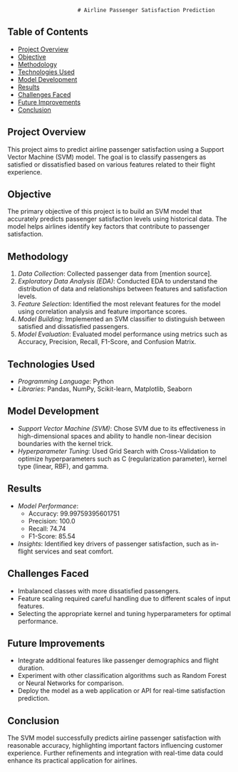                           # Airline Passenger Satisfaction Prediction 

## Table of Contents
- [Project Overview](#project-overview)
- [Objective](#objective)
- [Methodology](#methodology)
- [Technologies Used](#technologies-used)
- [Model Development](#model-development)
- [Results](#results)
- [Challenges Faced](#challenges-faced)
- [Future Improvements](#future-improvements)
- [Conclusion](#conclusion)

## Project Overview
This project aims to predict airline passenger satisfaction using a Support Vector Machine (SVM) model. The goal is to classify passengers as satisfied or dissatisfied based on various features related to their flight experience.

## Objective
The primary objective of this project is to build an SVM model that accurately predicts passenger satisfaction levels using historical data. The model helps airlines identify key factors that contribute to passenger satisfaction.

## Methodology
1. *Data Collection*: Collected passenger data from [mention source].
2. *Exploratory Data Analysis (EDA)*: Conducted EDA to understand the distribution of data and relationships between features and satisfaction levels.
3. *Feature Selection*: Identified the most relevant features for the model using correlation analysis and feature importance scores.
4. *Model Building*: Implemented an SVM classifier to distinguish between satisfied and dissatisfied passengers.
5. *Model Evaluation*: Evaluated model performance using metrics such as Accuracy, Precision, Recall, F1-Score, and Confusion Matrix.

## Technologies Used
- *Programming Language*: Python
- *Libraries*: Pandas, NumPy, Scikit-learn, Matplotlib, Seaborn

## Model Development
- *Support Vector Machine (SVM)*: Chose SVM due to its effectiveness in high-dimensional spaces and ability to handle non-linear decision boundaries with the kernel trick.
- *Hyperparameter Tuning*: Used Grid Search with Cross-Validation to optimize hyperparameters such as C (regularization parameter), kernel type (linear, RBF), and gamma.

## Results
- *Model Performance*:
  - Accuracy: 99.99759395601751
  - Precision: 100.0
  - Recall: 74.74
  - F1-Score: 85.54
- *Insights*: Identified key drivers of passenger satisfaction, such as in-flight services and seat comfort.

## Challenges Faced
- Imbalanced classes with more dissatisfied passengers.
- Feature scaling required careful handling due to different scales of input features.
- Selecting the appropriate kernel and tuning hyperparameters for optimal performance.

## Future Improvements
- Integrate additional features like passenger demographics and flight duration.
- Experiment with other classification algorithms such as Random Forest or Neural Networks for comparison.
- Deploy the model as a web application or API for real-time satisfaction prediction.

## Conclusion
The SVM model successfully predicts airline passenger satisfaction with reasonable accuracy, highlighting important factors influencing customer experience. Further refinements and integration with real-time data could enhance its practical application for airlines.
